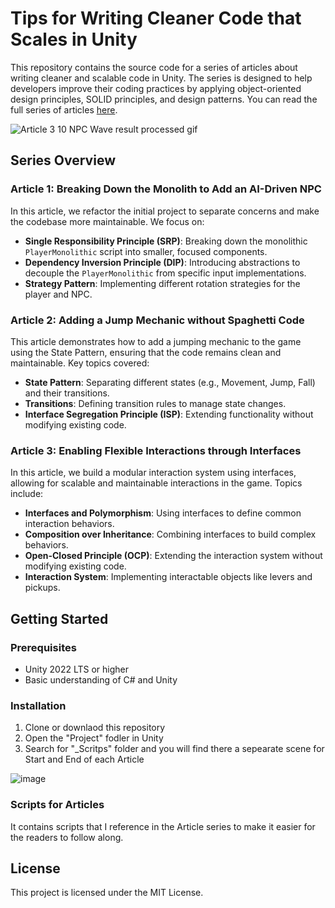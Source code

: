 # Tips for Writing Cleaner Code that Scales in Unity

This repository contains the source code for a series of articles about writing cleaner and scalable code in Unity. The series is designed to help developers improve their coding practices by applying object-oriented design principles, SOLID principles, and design patterns. You can read the full series of articles [here](<LINK>).

![Article 3 10 NPC Wave result processed gif](https://github.com/PetterSunnyVR/Tips-to-writing-cleaner-code-in-Unity-/assets/17239042/caa3436f-727b-41b4-9215-610e012e787d)

## Series Overview

### Article 1: Breaking Down the Monolith to Add an AI-Driven NPC

In this article, we refactor the initial project to separate concerns and make the codebase more maintainable. We focus on:

- **Single Responsibility Principle (SRP)**: Breaking down the monolithic `PlayerMonolithic` script into smaller, focused components.
- **Dependency Inversion Principle (DIP)**: Introducing abstractions to decouple the `PlayerMonolithic` from specific input implementations.
- **Strategy Pattern**: Implementing different rotation strategies for the player and NPC.

### Article 2: Adding a Jump Mechanic without Spaghetti Code

This article demonstrates how to add a jumping mechanic to the game using the State Pattern, ensuring that the code remains clean and maintainable. Key topics covered:

- **State Pattern**: Separating different states (e.g., Movement, Jump, Fall) and their transitions.
- **Transitions**: Defining transition rules to manage state changes.
- **Interface Segregation Principle (ISP)**: Extending functionality without modifying existing code.

### Article 3: Enabling Flexible Interactions through Interfaces

In this article, we build a modular interaction system using interfaces, allowing for scalable and maintainable interactions in the game. Topics include:

- **Interfaces and Polymorphism**: Using interfaces to define common interaction behaviors.
- **Composition over Inheritance**: Combining interfaces to build complex behaviors.
- **Open-Closed Principle (OCP)**: Extending the interaction system without modifying existing code.
- **Interaction System**: Implementing interactable objects like levers and pickups.

## Getting Started

### Prerequisites

- Unity 2022 LTS or higher
- Basic understanding of C# and Unity

### Installation

1. Clone or downlaod this repository
2. Open the "Project" fodler in Unity
3. Search for "_Scritps" folder and you will find there a sepearate scene for Start and End of each Article

![image](https://github.com/PetterSunnyVR/Tips-to-writing-cleaner-code-in-Unity-/assets/17239042/007f0cab-2fdd-45d0-8331-d9d4523743b9)


### Scripts for Articles

It contains scripts that I reference in the Article series to make it easier for the readers to follow along.

## License

This project is licensed under the MIT License.

